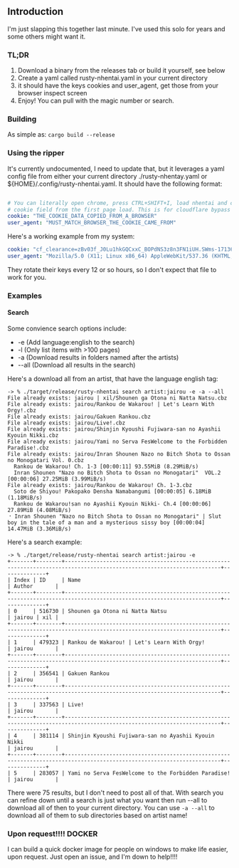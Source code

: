 ## Introduction

I'm just slapping this together last minute. I've used this solo for years and
some others might want it. 

### TL;DR

1. Download a binary from the releases tab or build it yourself, see below
1. Create a yaml called rusty-nhentai.yaml in your current directory
  1. it should have the keys cookies and user_agent, get those from your
     browser inspect screen
1. Enjoy! You can pull with the magic number or search.

### Building

As simple as: `cargo build --release`

### Using the ripper

It's currently undocumented, I need to update that, but it leverages a yaml
config file from either your current directory ./rusty-nhentay.yaml or 
${HOME}/.config/rusty-nhentai.yaml. It should have the following format:

```yaml

# You can literally open chrome, press CTRL+SHIFT+I, load nhentai and copy the
# cookie field from the first page load. This is for cloudflare bypass
cookie: "THE_COOKIE_DATA_COPIED_FROM_A_BROWSER"
user_agent: "MUST_MATCH_BROWSER_THE_COOKIE_CAME_FROM"

```

Here's a working example from my system:

```yaml
cookie: "cf_clearance=zBv03f_J0Lu1hkGQCxxC_BOPdNS3z8n3FN1iUH.SWms-1713673089-1.0.1.1-7PD3OLktHVSy0Uhst7cNrXvxkY_gL1xaHSmr09wtonDN2caD3AuSXtdbueL_fkoaRy2xYOLQLwja1qDf7oxVyQ; csrftoken=996K9kkecYKFy662mlCXtwbZvXorLQZSIGikantbe5G8N5CRYPodVylSsXED8aQ9"
user_agent: "Mozilla/5.0 (X11; Linux x86_64) AppleWebKit/537.36 (KHTML, like Gecko) Chrome/122.0.0.0 Safari/537.36"
```

They rotate their keys every 12 or so hours, so I don't expect that file to
work for you.

### Examples

#### Search

Some convience search options include:
- -e (Add language:english to the search)
- -l (Only list items with >100 pages)
- -a (Download results in folders named after the artists)
- --all (Download all results in the search)


Here's a download all from an artist, that have the language english tag:

```
-> % ./target/release/rusty-nhentai search artist:jairou -e -a --all
File already exists: jairou | xil/Shounen ga Otona ni Natta Natsu.cbz
File already exists: jairou/Rankou de Wakarou! | Let's Learn With Orgy!.cbz
File already exists: jairou/Gakuen Rankou.cbz
File already exists: jairou/Live!.cbz
File already exists: jairou/Shinjin Kyoushi Fujiwara-san no Ayashii Kyouin Nikki.cbz
File already exists: jairou/Yami no Serva FesWelcome to the Forbidden Paradise!.cbz
File already exists: jairou/Inran Shounen Nazo no Bitch Shota to Ossan no Monogatari Vol. 0.cbz
  Rankou de Wakarou! Ch. 1-3 [00:00:11] 93.55MiB (8.29MiB/s)
  Inran Shounen "Nazo no Bitch Shota to Ossan no Monogatari"  VOL.2 [00:00:06] 27.25MiB (3.99MiB/s)
File already exists: jairou/Rankou de Wakarou! Ch. 1-3.cbz
  Soto de Shiyou! Pakopako Densha Namabangumi [00:00:05] 6.18MiB (1.18MiB/s)
  Rankou de Wakarou!san no Ayashii Kyouin Nikki- Ch.4 [00:00:06] 27.89MiB (4.08MiB/s)
⠐ Inran Shounen "Nazo no Bitch Shota to Ossan no Monogatari" | Slut boy in the tale of a man and a mysterious sissy boy [00:00:04] 14.47MiB (3.36MiB/s)

```

Here's a search example:

```
-> % ./target/release/rusty-nhentai search artist:jairou -e         
+-------+--------+-----------------------------------------------------------------------------------------------------------------------+--------------+
| Index | ID     | Name                                                                                                                  | Author       |
+-------+--------+-----------------------------------------------------------------------------------------------------------------------+--------------+
| 0     | 516730 | Shounen ga Otona ni Natta Natsu                                                                                       | jairou | xil |
+-------+--------+-----------------------------------------------------------------------------------------------------------------------+--------------+
| 1     | 479323 | Rankou de Wakarou! | Let's Learn With Orgy!                                                                           | jairou       |
+-------+--------+-----------------------------------------------------------------------------------------------------------------------+--------------+
| 2     | 356541 | Gakuen Rankou                                                                                                         | jairou       |
+-------+--------+-----------------------------------------------------------------------------------------------------------------------+--------------+
| 3     | 337563 | Live!                                                                                                                 | jairou       |
+-------+--------+-----------------------------------------------------------------------------------------------------------------------+--------------+
| 4     | 381114 | Shinjin Kyoushi Fujiwara-san no Ayashii Kyouin Nikki                                                                  | jairou       |
+-------+--------+-----------------------------------------------------------------------------------------------------------------------+--------------+
| 5     | 283057 | Yami no Serva FesWelcome to the Forbidden Paradise!                                                                   | jairou       |
```

There were 75 results, but I don't need to post all of that. With search you
can refine down until a search is just what you want then run --all to download
all of then to your current directory. You can use `-a --all` to download all
of them to sub directories based on artist name!

### Upon request!!!! DOCKER

I can build a quick docker image for people on windows to make life easier,
upon request. Just open an issue, and I'm down to help!!!!
